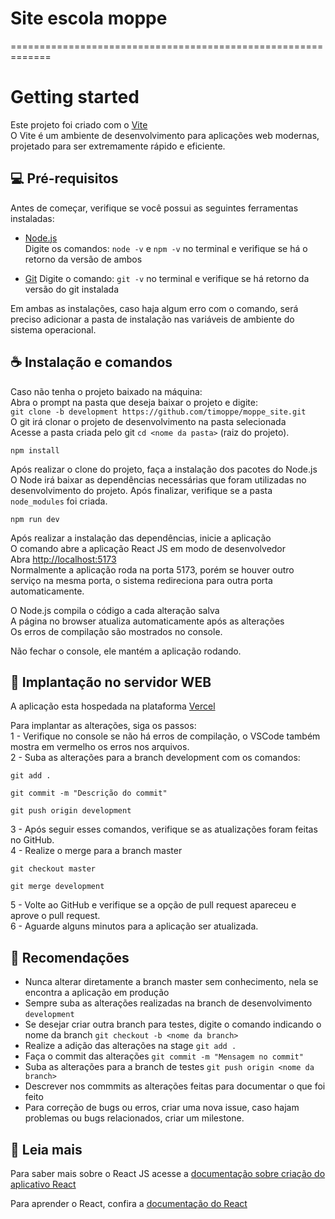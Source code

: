 # Site escola moppe
=============================================================
# Getting started

Este projeto foi criado com o [Vite](https://vitejs.dev/) \
O Vite é um ambiente de desenvolvimento para aplicações web modernas, projetado para ser extremamente rápido e eficiente.

## 💻 Pré-requisitos

Antes de começar, verifique se você possui as seguintes ferramentas instaladas:

- [Node.js](https://nodejs.org/en) \
Digite os comandos: `node -v` e `npm -v` no terminal e verifique se há o retorno da versão de ambos

- [Git](https://github.com/git-for-windows/git/releases/download/v2.42.0.windows.2/Git-2.42.0.2-64-bit.exe)
Digite o comando: `git -v` no terminal e verifique se há retorno da versão do git instalada

Em ambas as instalações, caso haja algum erro com o comando, será preciso adicionar a pasta de instalação nas variáveis de ambiente do sistema operacional.

## ☕ Instalação e comandos

Caso não tenha o projeto baixado na máquina: \
Abra o prompt na pasta que deseja baixar o projeto e digite:\
`git clone -b development https://github.com/timoppe/moppe_site.git`\
O git irá clonar o projeto de desenvolvimento na pasta selecionada\
Acesse a pasta criada pelo git `cd <nome da pasta>` (raiz do projeto).

```
npm install
```
Após realizar o clone do projeto, faça a instalação dos pacotes do Node.js\
O Node irá baixar as dependências necessárias que foram utilizadas no desenvolvimento do projeto.
Após finalizar, verifique se a pasta `node_modules` foi criada.

```
npm run dev
```
Após realizar a instalação das dependências, inicie a aplicação\
O comando abre a aplicação React JS em modo de desenvolvedor\
Abra [http://localhost:5173](http://localhost:5173)\
Normalmente a aplicação roda na porta 5173, porém se houver outro serviço na mesma porta, o sistema redireciona para outra porta automaticamente.

O Node.js compila o código a cada alteração salva\
A página no browser atualiza automaticamente após as alterações\
Os erros de compilação são mostrados no console.

Não fechar o console, ele mantém a aplicação rodando.

## 🚀 Implantação no servidor WEB

A aplicação esta hospedada na plataforma [Vercel](https://vercel.com/)

Para implantar as alterações, siga os passos: \
1 - Verifique no console se não há erros de compilação, o VSCode também mostra em vermelho os erros nos arquivos.\
2 - Suba as alterações para a branch development com os comandos:
```
git add . 
```
```
git commit -m "Descrição do commit"
```
```
git push origin development
```
3 - Após seguir esses comandos, verifique se as atualizações foram feitas no GitHub.\
4 - Realize o merge para a branch master
```
git checkout master
```
```
git merge development
```
5 - Volte ao GitHub e verifique se a opção de pull request apareceu e aprove o pull request.\
6 - Aguarde alguns minutos para a aplicação ser atualizada.

## 🤝 Recomendações

- Nunca alterar diretamente a branch master sem conhecimento, nela se encontra a aplicação em produção
- Sempre suba as alterações realizadas na branch de desenvolvimento `development`
- Se desejar criar outra branch para testes, digite o comando indicando o nome da branch `git checkout -b <nome da branch>`
- Realize a adição das alterações na stage `git add .`
- Faça o commit das alterações `git commit -m "Mensagem no commit"`
- Suba as alterações para a branch de testes `git push origin <nome da branch>`
- Descrever nos commmits as alterações feitas para documentar o que foi feito
- Para correção de bugs ou erros, criar uma nova issue, caso hajam problemas ou bugs relacionados, criar um milestone.

## 📝 Leia mais

Para saber mais sobre o React JS acesse a [documentação sobre criação do aplicativo React](https://facebook.github.io/create-react-app/docs/getting-started)

Para aprender o React, confira a [documentação do React](https://reactjs.org/)
